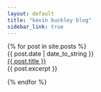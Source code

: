 ```yaml
---
layout: default
title: "kevin buckley blog"
sidebar_link: true
---
```


<div class="posts">
  {% for post in site.posts %}
    <div class="dt">{{ post.date | date_to_string }} </div>
    <div><a href="{{ post.url }}">{{ post.title }}</a> </div>
    {{ post.excerpt }}

  {% endfor %}
</div>